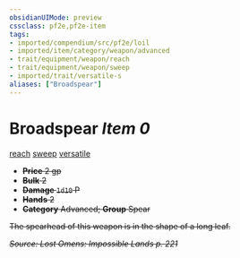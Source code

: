 ```yaml
---
obsidianUIMode: preview
cssclass: pf2e,pf2e-item
tags:
- imported/compendium/src/pf2e/loil
- imported/item/category/weapon/advanced
- trait/equipment/weapon/reach
- trait/equipment/weapon/sweep
- imported/trait/versatile-s
aliases: ["Broadspear"]
---
```

# Broadspear *Item 0*  
[reach](reach.md)  [sweep](sweep.md)  [versatile <S>](versatile.md)  

- **Price** 2 gp
- **Bulk** 2
- **Damage** `1d10` P
- **Hands** 2
- **Category** Advanced; **Group** Spear 

The spearhead of this weapon is in the shape of a long leaf.

*Source: Lost Omens: Impossible Lands p. 221*